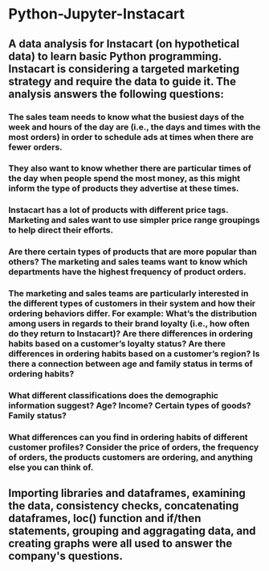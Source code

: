 # Python-Jupyter-Instacart
## A data analysis for Instacart (on hypothetical data) to learn basic Python programming.  Instacart is considering a targeted marketing strategy and require the data to guide it.  The analysis answers the following questions:
### The sales team needs to know what the busiest days of the week and hours of the day are (i.e., the days and times with the most orders) in order to schedule ads at times when there are fewer orders.
### They also want to know whether there are particular times of the day when people spend the most money, as this might inform the type of products they advertise at these times.
### Instacart has a lot of products with different price tags. Marketing and sales want to use simpler price range groupings to help direct their efforts.
### Are there certain types of products that are more popular than others? The marketing and sales teams want to know which departments have the highest frequency of product orders.
### The marketing and sales teams are particularly interested in the different types of customers in their system and how their ordering behaviors differ. For example: What’s the distribution among users in regards to their brand loyalty (i.e., how often do they return to Instacart)?  Are there differences in ordering habits based on a customer’s loyalty status?  Are there differences in ordering habits based on a customer’s region?  Is there a connection between age and family status in terms of ordering habits?
### What different classifications does the demographic information suggest? Age? Income? Certain types of goods? Family status?
### What differences can you find in ordering habits of different customer profiles? Consider the price of orders, the frequency of orders, the products customers are ordering, and anything else you can think of.
## Importing libraries and dataframes, examining the data, consistency checks, concatenating dataframes, loc() function and if/then statements, grouping and aggragating data, and creating graphs were all used to answer the company's questions.
